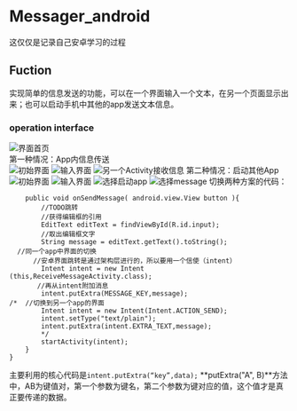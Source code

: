 # Messager_android  
这仅仅是记录自己安卓学习的过程  
## Fuction  
实现简单的信息发送的功能，可以在一个界面输入一个文本，在另一个页面显示出来；也可以启动手机中其他的app发送文本信息。  
### operation interface  
![界面首页](https://ftp.bmp.ovh/imgs/2021/05/b8a60aeee21a04b0.png=400*300)  
第一种情况：App内信息传送  
![初始界面](https://ftp.bmp.ovh/imgs/2021/05/9e47cf4dd7080f42.png)
![输入界面](https://ftp.bmp.ovh/imgs/2021/05/9e47cf4dd7080f42.png)
 ![另一个Activity接收信息](https://ftp.bmp.ovh/imgs/2021/05/c4b7680c9f26b7d8.png)
第二种情况：启动其他App
![初始界面](https://ftp.bmp.ovh/imgs/2021/05/9e47cf4dd7080f42.png)
![输入界面](https://ftp.bmp.ovh/imgs/2021/05/9e47cf4dd7080f42.png)
![选择启动app](https://ftp.bmp.ovh/imgs/2021/05/5874a36e2c0b7d2c.png)
![选择message](https://ftp.bmp.ovh/imgs/2021/05/e52c522de6577dcd.png)
切换两种方案的代码：
```
    public void onSendMessage( android.view.View button ){
        //TODO跳转
        //获得编辑框的引用
        EditText editText = findViewById(R.id.input);
        //取出编辑框文字
        String message = editText.getText().toString();
  //同一个app中界面的切换
      //安卓界面跳转是通过架构层进行的，所以要用一个信使（intent）
        Intent intent = new Intent (this,ReceiveMessageActivity.class);
       //再从intent附加消息
        intent.putExtra(MESSAGE_KEY,message);
/*  //切换到另一个app的界面
        Intent intent = new Intent(Intent.ACTION_SEND);
        intent.setType("text/plain");
        intent.putExtra(intent.EXTRA_TEXT,message);
        */
        startActivity(intent);
    }
}
```
主要利用的核心代码是`intent.putExtra(“key”,data);`
**putExtra("A", B)**方法中，AB为键值对，第一个参数为键名，第二个参数为键对应的值，这个值才是真正要传递的数据。
